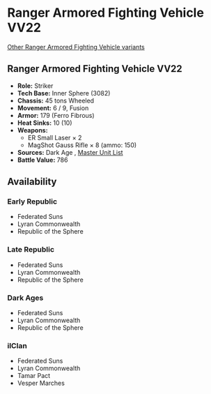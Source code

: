 # Ranger Armored Fighting Vehicle VV22 

[Other Ranger Armored Fighting Vehicle variants](../ranger_armored_fighting_vehicle.md) 

## Ranger Armored Fighting Vehicle VV22 

- **Role:** Striker 
- **Tech Base:** Inner Sphere (3082) 
- **Chassis:** 45 tons Wheeled 
- **Movement:** 6 / 9, Fusion 
- **Armor:** 179 (Ferro Fibrous) 
- **Heat Sinks:** 10 (10) 
- **Weapons:** 
  - ER Small Laser × 2 
  - MagShot Gauss Rifle × 8 (ammo: 150) 
- **Sources:** Dark Age , [Master Unit List](http://masterunitlist.info/Unit/Details/2641) 
- **Battle Value:** 786 

## Availability 

### Early Republic 

- Federated Suns 
- Lyran Commonwealth 
- Republic of the Sphere 

### Late Republic 

- Federated Suns 
- Lyran Commonwealth 
- Republic of the Sphere 

### Dark Ages 

- Federated Suns 
- Lyran Commonwealth 
- Republic of the Sphere 

### ilClan 

- Federated Suns 
- Lyran Commonwealth 
- Tamar Pact 
- Vesper Marches 

